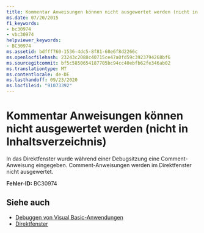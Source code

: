 ```yaml
---
title: Kommentar Anweisungen können nicht ausgewertet werden (nicht in Inhaltsverzeichnis)
ms.date: 07/20/2015
f1_keywords:
- bc30974
- vbc30974
helpviewer_keywords:
- BC30974
ms.assetid: bdfff760-1536-4dc5-8f81-68e6f8d2266c
ms.openlocfilehash: 23243c2088c40715ce47a0fd59c3923794268bf6
ms.sourcegitcommit: bf5c5850654187705bc94cc40ebfb62fe346ab02
ms.translationtype: MT
ms.contentlocale: de-DE
ms.lasthandoff: 09/23/2020
ms.locfileid: "91073392"
---
```

# <a name="comment-statements-cannot-be-evaluated-not-in-toc"></a>Kommentar Anweisungen können nicht ausgewertet werden (nicht in Inhaltsverzeichnis)

In das Direktfenster wurde während einer Debugsitzung eine Comment-Anweisung eingegeben. Comment-Anweisungen werden im Direktfenster nicht ausgewertet.  
  
 **Fehler-ID:** BC30974  
  
## <a name="see-also"></a>Siehe auch

- [Debuggen von Visual Basic-Anwendungen](/visualstudio/debugger/debugger-basics)
- [Direktfenster](/visualstudio/ide/reference/immediate-window)
